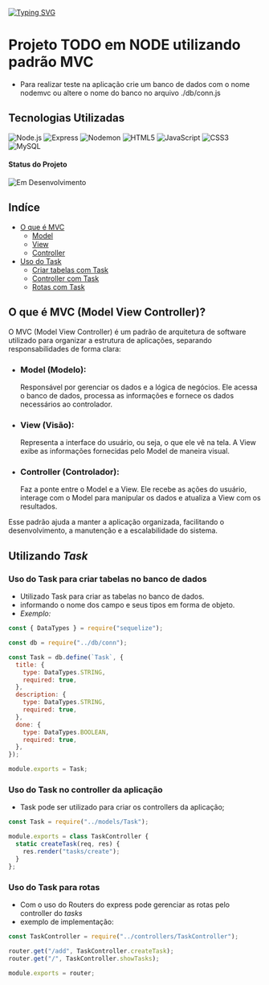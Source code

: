 [![Typing SVG](<https://readme-typing-svg.demolab.com?font=Segoe+UI&pause=4000&color=00fe9c&width=800&lines=Projeto+em+NODE.js+como+usar+o+padrão+MVC+(Model+View+Controller)>)](https://git.io/typing-svg)

# Projeto TODO em **NODE** utilizando padrão MVC

- Para realizar teste na aplicação crie um banco de dados com o nome nodemvc ou altere o nome do banco no arquivo ./db/conn.js

## Tecnologias Utilizadas

![Node.js](https://img.shields.io/badge/Node.js-339933?style=for-the-badge&logo=nodedotjs&logoColor=white)
![Express](https://img.shields.io/badge/Express-000000?style=for-the-badge&logo=express&logoColor=white)
![Nodemon](https://img.shields.io/badge/Nodemon-76D04B?style=for-the-badge&logo=nodemon&logoColor=white)
![HTML5](https://img.shields.io/badge/HTML5-E34F26?style=for-the-badge&logo=html5&logoColor=white)
![JavaScript](https://img.shields.io/badge/JavaScript-F7DF1E?style=for-the-badge&logo=javascript&logoColor=black)
![CSS3](https://img.shields.io/badge/CSS3-1572B6?style=for-the-badge&logo=css3&logoColor=white)
![MySQL](https://img.shields.io/badge/MySQL-4479A1?style=for-the-badge&logo=mysql&logoColor=white)

#### Status do Projeto

![Em Desenvolvimento](https://img.shields.io/badge/Status-Em_Desenvolvimento-orange?style=for-the-badge)

## Indíce

- [O que é MVC](#o-que-é-mvc-model-view-controller)
  - [Model](#model-modelo)
  - [View](#view-visão)
  - [Controller](#controller-controlador)
- [Uso do Task](#uso-o-metódo-task)
  - [Criar tabelas com Task](#uso-do-task-para-criar-tabelas-no-banco-de-dados)
  - [Controller com Task](#uso-do-task-no-controller-da-aplicação)
  - [Rotas com Task](#uso-do-task-para-rotas)

## O que é MVC (Model View Controller)?

O MVC (Model View Controller) é um padrão de arquitetura de software utilizado para organizar a estrutura de aplicações, separando responsabilidades de forma clara:

- ### **Model (Modelo):**
  Responsável por gerenciar os dados e a lógica de negócios. Ele acessa o banco de dados, processa as informações e fornece os dados necessários ao controlador.
- ### **View (Visão):**

  Representa a interface do usuário, ou seja, o que ele vê na tela. A View exibe as informações fornecidas pelo Model de maneira visual.

- ### **Controller (Controlador):**
  Faz a ponte entre o Model e a View. Ele recebe as ações do usuário, interage com o Model para manipular os dados e atualiza a View com os resultados.

Esse padrão ajuda a manter a aplicação organizada, facilitando o desenvolvimento, a manutenção e a escalabilidade do sistema.

## Utilizando **_Task_**

### Uso do Task para criar tabelas no banco de dados

- Utilizado Task para criar as tabelas no banco de dados.
- informando o nome dos campo e seus tipos em forma de objeto.
- _Exemplo:_

```javascript
const { DataTypes } = require("sequelize");

const db = require("../db/conn");

const Task = db.define(`Task`, {
  title: {
    type: DataTypes.STRING,
    required: true,
  },
  description: {
    type: DataTypes.STRING,
    required: true,
  },
  done: {
    type: DataTypes.BOOLEAN,
    required: true,
  },
});

module.exports = Task;
```

### Uso do Task no controller da aplicação

- Task pode ser utilizado para criar os controllers da aplicação;

```javascript
const Task = require("../models/Task");

module.exports = class TaskController {
  static createTask(req, res) {
    res.render("tasks/create");
  }
};
```

### Uso do Task para rotas

- Com o uso do Routers do express pode gerenciar as rotas pelo controller do _tasks_
- exemplo de implementação:

```javascript
const TaskController = require("../controllers/TaskController");

router.get("/add", TaskController.createTask);
router.get("/", TaskController.showTasks);

module.exports = router;
```

